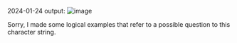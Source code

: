 2024-01-24
output:
![image](https://github.com/adrestrada/Test/assets/77128312/fc483f6a-2e97-4def-b53e-270a6b2818c7)

Sorry, I made some logical examples that refer to a possible question to this character string.
